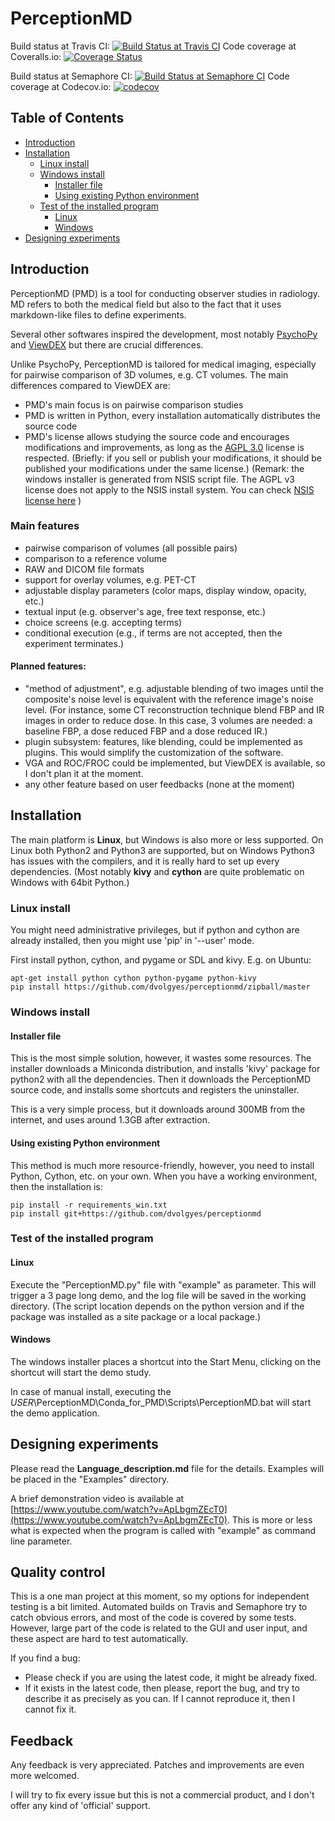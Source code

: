 PerceptionMD
============

Build status at Travis CI: [![Build Status at Travis CI](https://travis-ci.org/dvolgyes/perceptionmd.svg?branch=master)](https://travis-ci.org/dvolgyes/perceptionmd)
Code coverage at Coveralls.io: [![Coverage Status](https://coveralls.io/repos/github/dvolgyes/perceptionmd/badge.png?branch=master)](https://coveralls.io/github/dvolgyes/perceptionmd?branch=master)

Build status at Semaphore CI: [![Build Status at Semaphore CI](https://semaphoreci.com/api/v1/dvolgyes/perceptionmd/branches/master/badge.svg)](https://semaphoreci.com/dvolgyes/perceptionmd)
Code coverage at Codecov.io: [![codecov](https://codecov.io/gh/dvolgyes/perceptionmd/branch/master/graph/badge.svg)](https://codecov.io/gh/dvolgyes/perceptionmd)

Table of Contents
-----------------

  * [Introduction](#introduction)
  * [Installation](#installation)
     * [Linux install](#linux-install)
     * [Windows install](#windows-install)
        * [Installer file](#installer-file)
        * [Using existing Python environment](#using-existing-python-environment)
     * [Test of the installed program](#test-of-the-installed-program)
        * [Linux](#linux)
        * [Windows](#windows)
  * [Designing experiments](#designing-experiments)


## Introduction

PerceptionMD (PMD) is a tool for conducting observer studies in radiology.
MD refers to both the medical field but also to the fact that
it uses markdown-like files to define experiments.

Several other softwares inspired the development, most notably [PsychoPy](http://www.psychopy.org/) and
[ViewDEX](http://www.gu.se/english/research/publication?publicationId=235509) but
there are crucial differences.

Unlike PsychoPy, PerceptionMD is tailored for medical imaging, especially for
pairwise comparison of 3D volumes, e.g. CT volumes. The main differences compared
to ViewDEX are:
- PMD's main focus is on pairwise comparison studies
- PMD is written in Python, every installation automatically distributes the source code
- PMD's license allows studying the source code and encourages modifications and improvements,
  as long as the [AGPL 3.0](https://www.gnu.org/licenses/agpl-3.0.html) license is respected.
  (Briefly: if you sell or publish your modifications, it should be published your modifications under the same license.)
  (Remark: the windows installer is generated from NSIS script file. The AGPL v3 license does not
   apply to the NSIS install system. You can check [NSIS license here](http://nsis.sourceforge.net/License) )

### Main features

- pairwise comparison of volumes (all possible pairs)
- comparison to a reference volume
- RAW and DICOM file formats
- support for overlay volumes, e.g. PET-CT
- adjustable display parameters (color maps, display window, opacity, etc.)
- textual input (e.g. observer's age, free text response, etc.)
- choice screens (e.g. accepting terms)
- conditional execution (e.g., if terms are not accepted, then the experiment terminates.)

#### Planned features:

- "method of adjustment", e.g. adjustable blending of two images until the composite's
noise level is equivalent with the reference image's noise level.
(For instance, some CT reconstruction technique blend FBP and IR images in order
to reduce dose. In this case, 3 volumes are needed: a baseline FBP, a dose reduced FBP
and a dose reduced IR.)
- plugin subsystem: features, like blending, could be implemented as plugins.
This would simplify the customization of the software.
- VGA and ROC/FROC could be implemented, but ViewDEX is available, so I don't plan it
at the moment.
- any other feature based on user feedbacks (none at the moment)

## Installation

The main platform is **Linux**, but Windows is also more or less supported.
On Linux both Python2 and Python3 are supported, but on Windows Python3 has issues
with the compilers, and it is really hard to set up every dependencies.
(Most notably **kivy** and **cython** are quite problematic on Windows with 64bit Python.)

### Linux install

You might need administrative privileges, but if python and cython are already installed,
then you might use 'pip' in '--user' mode.

First install python, cython, and pygame or SDL and kivy.
E.g. on Ubuntu:
```
apt-get install python cython python-pygame python-kivy
pip install https://github.com/dvolgyes/perceptionmd/zipball/master
```

### Windows install

#### Installer file
This is the most simple solution, however, it wastes some resources.
The installer downloads a Miniconda distribution, and
installs 'kivy' package for python2 with all the dependencies.
Then it downloads the PerceptionMD source code, and installs some shortcuts
and registers the uninstaller.

This is a very simple process, but it downloads around 300MB from the internet,
and uses around 1.3GB after extraction.

#### Using existing Python environment

This method is much more resource-friendly, however,
you need to install Python, Cython, etc. on your own.
When you have a working environment, then the installation is:
```
pip install -r requirements_win.txt
pip install git+https://github.com/dvolgyes/perceptionmd
```

### Test of the installed program

#### Linux
Execute the "PerceptionMD.py" file with "example" as parameter. This will trigger a
3 page long demo, and the log file will be saved in the working directory.
(The script location depends on the python version and if the package was installed
as a site package or a local package.)

#### Windows
The windows installer places a shortcut into the Start Menu, clicking on the shortcut
will start the demo study.

In case of manual install, executing the $USER$\PerceptionMD\Conda_for_PMD\Scripts\PerceptionMD.bat
will start the demo application.

## Designing experiments

Please read the **Language_description.md** file for the details.
Examples will be placed in the "Examples" directory.

A brief demonstration video is available at [https://www.youtube.com/watch?v=ApLbgmZEcT0](https://www.youtube.com/watch?v=ApLbgmZEcT0).
This is more or less what is expected when the program is called with "example" as command line parameter.

## Quality control
This is a one man project at this moment, so my options for independent testing is a bit limited.
Automated builds on Travis and Semaphore try to catch obvious errors, and
most of the code is covered by some tests. However, large part of the code is
related to the GUI and user input, and these aspect are hard to test automatically.

If you find a bug:
- Please check if you are using the latest code, it might be already fixed.
- If it exists in the latest code, then please, report the bug, and try
to describe it as precisely as you can. If I cannot reproduce it, then I cannot fix it.


## Feedback

Any feedback is very appreciated. Patches and improvements are even more welcomed.

I will try to fix every issue but this is not a commercial product, and I don't offer
any kind of 'official' support.
